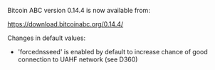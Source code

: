 Bitcoin ABC version 0.14.4 is now available from:

  <https://download.bitcoinabc.org/0.14.4/>

Changes in default values:

- 'forcednsseed' is enabled by default to increase
  chance of good connection to UAHF network (see D360)
